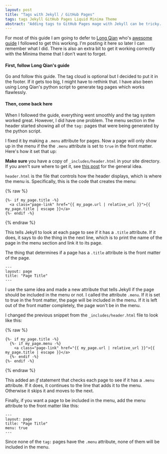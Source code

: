 ```yaml
---
layout: post
title: "Tags with Jekyll / GitHub Pages"
tags: tags Jekyll GitHub Pages Liquid Minima Theme
abstract: "Adding tags to GitHub Pages mage with Jekyll can be tricky. Here's how I did it."
---
```

For most of this guide I am going to defer to [Long Qian](http://longqian.me/) who's [awesome guide](http://longqian.me/2017/02/09/github-jekyll-tag/)
I followed to get this working. I'm posting it here so later I can remember what I did. There is
also an extra bit to get it working correctly with the Minima theme that I don't want to forget.

#### **First**, follow Long Qian's guide
Go and follow this guide. The tag cloud is optional but I decided to put it in the footer. If it gets too big,
I might have to rethink that. I have also been using Long Qian's python script to generate tag pages which works flawlessly.

#### **Then**, come back here
When I followed the guide, everything went smoothly and the tag system worked great. However, I did have one problem.
The menu section in the header started showing all of the `tag:` pages that were being generated by the python script.

I fixed it by making a `.menu` attribute for pages. Now a page will only show up in the menu if the the `.menu` attribute
is set to `true` in the front matter. Here's how it set that up:

**Make sure** you have a copy of `_includes/header.html` in your site directory. If you aren't sure where to get it,
see [this post](/2018/11/17/remove-rss-link.html) for the general idea.

`header.html` is the file that controls how the header displays, which is where the menu is. Specifically, this is the code
that creates the menu:

{% raw %}
```liquid
{%- if my_page.title -%}
  <a class="page-link" href="{{ my_page.url | relative_url }}">{{ my_page.title | escape }}</a>
{%- endif -%}
```
{% endraw %}

This tells Jekyll to look at each page to see if it has a `.title` attribute. If it does, it says to do the
thing in the next line, which is to print the name of the page in the menu section and link it to its page.

The thing that determines if a page has a `.title` attribute is the front matter of the page.

```
---
layout: page
title: "Page Title"
---
```

I use the same idea and made a new attribute that tells Jekyll if the page should be included
in the menu or not. I called the attribute `.menu`. If it is set to true in the front matter, the page will
be included in the menu. If it is left out of the front matter completely, the page won't be in the menu.

I changed the previous snippet from the `_includes/header.html` file to look like this:

{% raw %}
```liquid
{%- if my_page.title -%}
  {%- if my_page.menu -%}
    <a class="page-link" href="{{ my_page.url | relative_url }}">{{ my_page.title | escape }}</a>
  {%- endif -%}
{%- endif -%}
```
{% endraw %}

This added an *if* statement that checks each page to see if it has a `.menu` attribute. If it does, it
continues to the line that adds it to the menu. Otherwise it skips it and moves to the next. 

Finally, if you want a page to be included in the menu, add the menu attribute to the front matter like this:

```
---
layout: page
title: "Page Title"
menu: true
---
```

Since none of the `tag:` pages have the `.menu` attribute, none of them will be included in the menu.